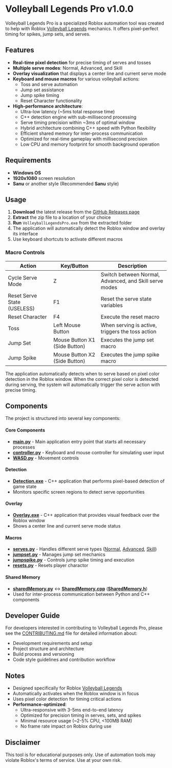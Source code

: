# Volleyball Legends Pro v1.0.0

Volleyball Legends Pro is a specialized Roblox automation tool was created to help with Roblox [Volleyball Legends](https://www.roblox.com/games/73956553001240/Volleyball-Legends) mechanics. It offers pixel-perfect timing for spikes, jump sets, and serves.

## Features

- **Real-time pixel detection** for precise timing of serves and tosses
- **Multiple serve modes**: Normal, Advanced, and Skill
- **Overlay visualization** that displays a center line and current serve mode
- **Keyboard and mouse macros** for various volleyball actions:
  - Toss and serve automation
  - Jump set assistance
  - Jump spike timing
  - Reset Character functionality
- **High-performance architecture**:
  - Ultra-low latency (~5ms total response time)
  - C++ detection engine with sub-millisecond processing
  - Serve timing precision within ~3ms of optimal window
  - Hybrid architecture combining C++ speed with Python flexibility
  - Efficient shared memory for inter-process communication
  - Optimized for real-time gameplay with millisecond precision
  - Low CPU and memory footprint for smooth background operation

## Requirements

- **Windows OS**
- **1920x1080** screen resolution
- **Sanu** or another style (Recommended **Sanu** style)

## Usage

1. **Download** the latest release from the [GitHub Releases page](https://github.com/wuw-shz/Volleyball-Legends-Pro/releases)
2. **Extract** the zip file to a location of your choice
3. **Run** `VolleyballLegendsPro.exe` from the extracted folder
4. The application will automatically detect the Roblox window and overlay its interface
5. Use keyboard shortcuts to activate different macros

### Macro Controls

| Action | Key/Button | Description |
|--------|------------|-------------|
| Cycle Serve Mode | Z | Switch between Normal, Advanced, and Skill serve modes |
| Reset Serve State (USELESS) | F1 | Reset the serve state variables |
| Reset Character | F4 | Execute the reset macro |
| Toss | Left Mouse Button | When serving is active, triggers the toss action |
| Jump Set | Mouse Button X1 (Side Button) | Executes the jump set macro |
| Jump Spike | Mouse Button X2 (Side Button) | Executes the jump spike macro |

The application automatically detects when to serve based on pixel color detection in the Roblox window. When the correct pixel color is detected during serving, the system will automatically trigger the serve action with precise timing.

## Components

The project is structured into several key components:

#### Core Components
- [**main.py**](./main.py) - Main application entry point that starts all necessary processes
- [**controller.py**](./controller.py) - Keyboard and mouse controller for simulating user input
- [**WASD.py**](./WASD.py) - Movement controls

#### Detection
- [**Detection.exe**](./src/detection/) - C++ application that performs pixel-based detection of game state
- Monitors specific screen regions to detect serve opportunities

#### Overlay
- [**Overlay.exe**](./src/overlay/) - C++ application that provides visual feedback over the Roblox window
- Shows a center line and current serve mode status

#### Macros
- [**serves.py**](./src/macros/serves.py) - Handles different serve types ([Normal](./src/macros/serve/normal.py), [Advanced](./src/macros/serve/advanced.py), [Skill](./src/macros/serve/skill.py))
- [**jumpset.py**](./src/macros/jumpset.py) - Manages jump set mechanics
- [**jumpspike.py**](./src/macros/jumpspike.py) - Controls jump spike timing and execution
- [**resets.py**](./src/macros//resets.py) - Resets player charactor

#### Shared Memory
- [**sharedMemory.py**](./src/sharedMemory/SharedMemory.py) <-> [**SharedMemory.cpp**](./src/sharedMemory/SharedMemory.cpp) ([**SharedMemory.h**](./src/sharedMemory/SharedMemory.h))
- Used for inter-process communication between Python and C++ components

## Developer Guide

For developers interested in contributing to Volleyball Legends Pro, please see the [CONTRIBUTING.md](./CONTRIBUTING.md) file for detailed information about:

- Development requirements and setup
- Project structure and architecture
- Build process and versioning
- Code style guidelines and contribution workflow

## Notes

- Designed specifically for Roblox [Volleyball Legends](https://www.roblox.com/games/73956553001240/Volleyball-Legends)
- Automatically activates when the Roblox window is in focus
- Uses pixel color detection for timing critical actions
- **Performance-optimized**:
  - Ultra-responsive with 3-5ms end-to-end latency
  - Optimized for precision timing in serves, sets, and spikes
  - Minimal resource usage (~2-5% CPU, <100MB RAM)
  - No frame rate impact on Roblox during use

## Disclaimer

This tool is for educational purposes only. Use of automation tools may violate Roblox's terms of service. Use at your own risk. 